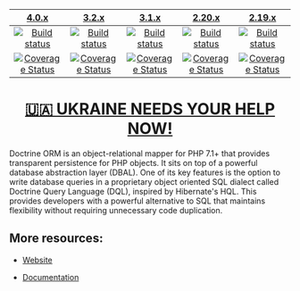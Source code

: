 |                      [4.0.x][4.0]                      |                      [3.2.x][3.2]                      |                      [3.1.x][3.1]                      |                      [2.20.x][2.20]                      |                      [2.19.x][2.19]                      |
|:------------------------------------------------------:|:------------------------------------------------------:|:------------------------------------------------------:|:--------------------------------------------------------:|:--------------------------------------------------------:|
|           [![Build status][4.0 image]][4.0]            |           [![Build status][3.2 image]][3.2]            |           [![Build status][3.1 image]][3.1]            |           [![Build status][2.20 image]][2.20]            |           [![Build status][2.19 image]][2.19]            |
| [![Coverage Status][4.0 coverage image]][4.0 coverage] | [![Coverage Status][3.2 coverage image]][3.2 coverage] | [![Coverage Status][3.1 coverage image]][3.1 coverage] | [![Coverage Status][2.20 coverage image]][2.20 coverage] | [![Coverage Status][2.19 coverage image]][2.19 coverage] |

[<h1 align="center">🇺🇦 UKRAINE NEEDS YOUR HELP NOW!</h1>](https://www.doctrine-project.org/stop-war.html)

Doctrine ORM is an object-relational mapper for PHP 7.1+ that provides transparent persistence
for PHP objects. It sits on top of a powerful database abstraction layer (DBAL). One of its key features
is the option to write database queries in a proprietary object oriented SQL dialect called Doctrine Query Language (DQL),
inspired by Hibernate's HQL. This provides developers with a powerful alternative to SQL that maintains flexibility
without requiring unnecessary code duplication.


## More resources:

* [Website](http://www.doctrine-project.org)
* [Documentation](https://www.doctrine-project.org/projects/doctrine-orm/en/stable/index.html)


  [4.0 image]: https://github.com/doctrine/orm/actions/workflows/continuous-integration.yml/badge.svg?branch=4.0.x
  [4.0]: https://github.com/doctrine/orm/tree/4.0.x
  [4.0 coverage image]: https://codecov.io/gh/doctrine/orm/branch/4.0.x/graph/badge.svg
  [4.0 coverage]: https://codecov.io/gh/doctrine/orm/branch/4.0.x
  [3.2 image]: https://github.com/doctrine/orm/actions/workflows/continuous-integration.yml/badge.svg?branch=3.2.x
  [3.2]: https://github.com/doctrine/orm/tree/3.2.x
  [3.2 coverage image]: https://codecov.io/gh/doctrine/orm/branch/3.2.x/graph/badge.svg
  [3.2 coverage]: https://codecov.io/gh/doctrine/orm/branch/3.2.x
  [3.1 image]: https://github.com/doctrine/orm/actions/workflows/continuous-integration.yml/badge.svg?branch=3.1.x
  [3.1]: https://github.com/doctrine/orm/tree/3.1.x
  [3.1 coverage image]: https://codecov.io/gh/doctrine/orm/branch/3.1.x/graph/badge.svg
  [3.1 coverage]: https://codecov.io/gh/doctrine/orm/branch/3.1.x
  [2.20 image]: https://github.com/doctrine/orm/actions/workflows/continuous-integration.yml/badge.svg?branch=2.20.x
  [2.20]: https://github.com/doctrine/orm/tree/2.20.x
  [2.20 coverage image]: https://codecov.io/gh/doctrine/orm/branch/2.20.x/graph/badge.svg
  [2.20 coverage]: https://codecov.io/gh/doctrine/orm/branch/2.20.x
  [2.19 image]: https://github.com/doctrine/orm/actions/workflows/continuous-integration.yml/badge.svg?branch=2.19.x
  [2.19]: https://github.com/doctrine/orm/tree/2.19.x
  [2.19 coverage image]: https://codecov.io/gh/doctrine/orm/branch/2.19.x/graph/badge.svg
  [2.19 coverage]: https://codecov.io/gh/doctrine/orm/branch/2.19.x
